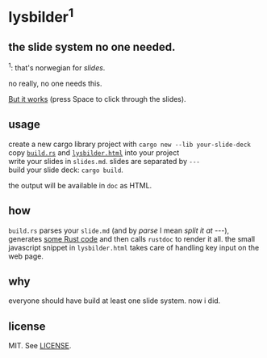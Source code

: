 # lysbilder<sup>1</sup>

## the slide system no one needed.

<sup>1</sup>: that's norwegian for _slides_.

no really, no one needs this.

[But it works](https://badboy.github.io/lysbilder/) (press Space to click through the slides).

## usage

create a new cargo library project with `cargo new --lib your-slide-deck`  
copy [`build.rs`](https://raw.githubusercontent.com/badboy/lysbilder/master/build.rs) and [`lysbilder.html`](https://raw.githubusercontent.com/badboy/lysbilder/master/lysbilder.html) into your project  
write your slides in `slides.md`. slides are separated by `---`  
build your slide deck: `cargo build`.

the output will be available in `doc` as HTML.

## how

`build.rs` parses your `slide.md` (and by *parse* I mean *split it at ---*),
generates [some Rust code](src/lib.rs) and then calls `rustdoc` to render it all.
the small javascript snippet in `lysbilder.html` takes care of handling key input on the web page.

## why

everyone should have build at least one slide system.
now i did.

## license

MIT. See [LICENSE](LICENSE).
